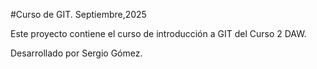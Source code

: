 
#Curso de GIT. Septiembre,2025

Este proyecto contiene el curso de introducción a GIT del Curso 2 DAW.

Desarrollado por Sergio Gómez.




